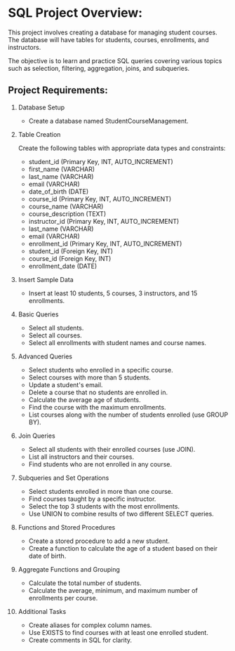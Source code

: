 # SQL Project Overview:
This project involves creating a database for managing student courses. The database will have tables for students, courses, enrollments, and instructors.

The objective is to learn and practice SQL queries covering various topics such as selection, filtering, aggregation, joins, and subqueries.

## Project Requirements:

1. Database Setup
   * Create a database named StudentCourseManagement.
    
2. Table Creation

   Create the following tables with appropriate data types and constraints:
   * student_id (Primary Key, INT, AUTO_INCREMENT)
   * first_name (VARCHAR)
   * last_name (VARCHAR)
   * email (VARCHAR)
   * date_of_birth (DATE)
   * course_id (Primary Key, INT, AUTO_INCREMENT)
   * course_name (VARCHAR)
   * course_description (TEXT)
   * instructor_id (Primary Key, INT, AUTO_INCREMENT)
   * last_name (VARCHAR)
   * email (VARCHAR)
   * enrollment_id (Primary Key, INT, AUTO_INCREMENT)
   * student_id (Foreign Key, INT)
   * course_id (Foreign Key, INT)
   * enrollment_date (DATE)
3. Insert Sample Data
   * Insert at least 10 students, 5 courses, 3 instructors, and 15 enrollments.
4. Basic Queries
   * Select all students.
   * Select all courses.
   * Select all enrollments with student names and course names.
5. Advanced Queries
   * Select students who enrolled in a specific course.
   * Select courses with more than 5 students.
   * Update a student's email.
   * Delete a course that no students are enrolled in.
   * Calculate the average age of students.
   * Find the course with the maximum enrollments.
   * List courses along with the number of students enrolled (use GROUP BY).
6. Join Queries
   * Select all students with their enrolled courses (use JOIN).
   * List all instructors and their courses.
   * Find students who are not enrolled in any course.
7. Subqueries and Set Operations
   * Select students enrolled in more than one course.
   * Find courses taught by a specific instructor.
   * Select the top 3 students with the most enrollments.
   * Use UNION to combine results of two different SELECT queries.
8. Functions and Stored Procedures
   * Create a stored procedure to add a new student.
   * Create a function to calculate the age of a student based on their date of birth.
9. Aggregate Functions and Grouping
   * Calculate the total number of students.
   * Calculate the average, minimum, and maximum number of enrollments per course.
10.	Additional Tasks
    * Create aliases for complex column names.
    * Use EXISTS to find courses with at least one enrolled student.
    * Create comments in SQL for clarity.

